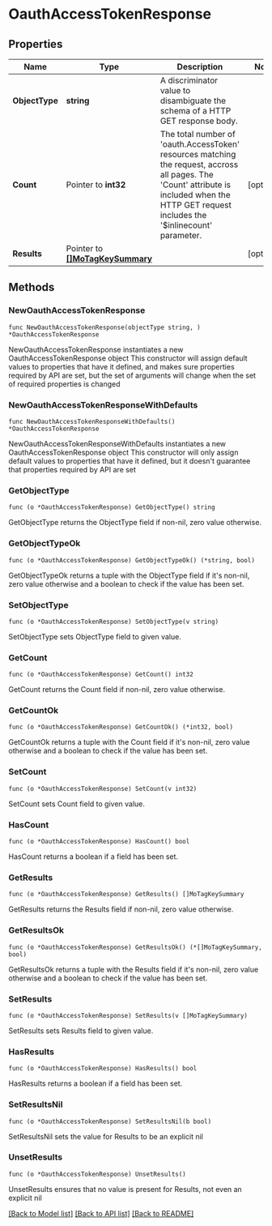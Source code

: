 # OauthAccessTokenResponse

## Properties

Name | Type | Description | Notes
------------ | ------------- | ------------- | -------------
**ObjectType** | **string** | A discriminator value to disambiguate the schema of a HTTP GET response body. | 
**Count** | Pointer to **int32** | The total number of &#39;oauth.AccessToken&#39; resources matching the request, accross all pages. The &#39;Count&#39; attribute is included when the HTTP GET request includes the &#39;$inlinecount&#39; parameter. | [optional] 
**Results** | Pointer to [**[]MoTagKeySummary**](MoTagKeySummary.md) |  | [optional] 

## Methods

### NewOauthAccessTokenResponse

`func NewOauthAccessTokenResponse(objectType string, ) *OauthAccessTokenResponse`

NewOauthAccessTokenResponse instantiates a new OauthAccessTokenResponse object
This constructor will assign default values to properties that have it defined,
and makes sure properties required by API are set, but the set of arguments
will change when the set of required properties is changed

### NewOauthAccessTokenResponseWithDefaults

`func NewOauthAccessTokenResponseWithDefaults() *OauthAccessTokenResponse`

NewOauthAccessTokenResponseWithDefaults instantiates a new OauthAccessTokenResponse object
This constructor will only assign default values to properties that have it defined,
but it doesn't guarantee that properties required by API are set

### GetObjectType

`func (o *OauthAccessTokenResponse) GetObjectType() string`

GetObjectType returns the ObjectType field if non-nil, zero value otherwise.

### GetObjectTypeOk

`func (o *OauthAccessTokenResponse) GetObjectTypeOk() (*string, bool)`

GetObjectTypeOk returns a tuple with the ObjectType field if it's non-nil, zero value otherwise
and a boolean to check if the value has been set.

### SetObjectType

`func (o *OauthAccessTokenResponse) SetObjectType(v string)`

SetObjectType sets ObjectType field to given value.


### GetCount

`func (o *OauthAccessTokenResponse) GetCount() int32`

GetCount returns the Count field if non-nil, zero value otherwise.

### GetCountOk

`func (o *OauthAccessTokenResponse) GetCountOk() (*int32, bool)`

GetCountOk returns a tuple with the Count field if it's non-nil, zero value otherwise
and a boolean to check if the value has been set.

### SetCount

`func (o *OauthAccessTokenResponse) SetCount(v int32)`

SetCount sets Count field to given value.

### HasCount

`func (o *OauthAccessTokenResponse) HasCount() bool`

HasCount returns a boolean if a field has been set.

### GetResults

`func (o *OauthAccessTokenResponse) GetResults() []MoTagKeySummary`

GetResults returns the Results field if non-nil, zero value otherwise.

### GetResultsOk

`func (o *OauthAccessTokenResponse) GetResultsOk() (*[]MoTagKeySummary, bool)`

GetResultsOk returns a tuple with the Results field if it's non-nil, zero value otherwise
and a boolean to check if the value has been set.

### SetResults

`func (o *OauthAccessTokenResponse) SetResults(v []MoTagKeySummary)`

SetResults sets Results field to given value.

### HasResults

`func (o *OauthAccessTokenResponse) HasResults() bool`

HasResults returns a boolean if a field has been set.

### SetResultsNil

`func (o *OauthAccessTokenResponse) SetResultsNil(b bool)`

 SetResultsNil sets the value for Results to be an explicit nil

### UnsetResults
`func (o *OauthAccessTokenResponse) UnsetResults()`

UnsetResults ensures that no value is present for Results, not even an explicit nil

[[Back to Model list]](../README.md#documentation-for-models) [[Back to API list]](../README.md#documentation-for-api-endpoints) [[Back to README]](../README.md)


